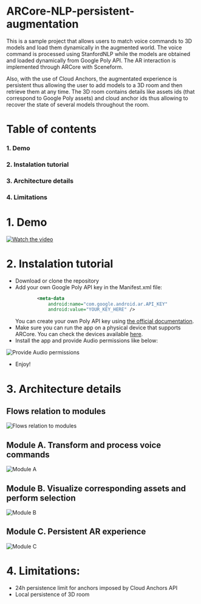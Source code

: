 # ARCore-NLP-persistent-augmentation

This is a sample project that allows users to match voice commands to 3D models and load them dynamically in the augmented world. The voice command is processed using StanfordNLP while the models are obtained and loaded dynamically from Google Poly API. The AR interaction is implemented through ARCore with Sceneform.

Also, with the use of Cloud Anchors, the augmentated experience is persistent thus allowing the user to add models to a 3D room and then retrieve them at any time. The 3D room contains details like assets ids (that correspond to Google Poly assets) and cloud anchor ids thus allowing to recover the state of several models throughout the room.
# Table of contents
### 1. Demo
### 2. Instalation tutorial
### 3. Architecture details
### 4. Limitations

# 1. Demo
[![Watch the video](https://i.imgur.com/bF0KSn6.jpg)](https://www.youtube.com/watch?v=ecx2hxhGqbg)

# 2. Instalation tutorial
- Download or clone the repository
- Add your own Google Poly API key in the Manifest.xml file:
  ```xml
          <meta-data
              android:name="com.google.android.ar.API_KEY"
              android:value="YOUR_KEY_HERE" />
  ```
  You can create your own Poly API key using [the official documentation](https://developers.google.com/poly/develop/api).
- Make sure you can run the app on a physical device that supports ARCore. You can check the devices available [here](https://developers.google.com/ar/discover/supported-devices).
- Install the app and provide Audio permissions like below:

![Provide Audio permissions](https://imgur.com/a/fEm92fU)

- Enjoy!

# 3. Architecture details

## Flows relation to modules
![Flows relation to modules](https://i.imgur.com/HDJ6i1u.jpg)

## Module A. Transform and process voice commands
![Module A](https://i.imgur.com/zO0qFXx.jpg)

## Module B. Visualize corresponding assets and perform selection
![Module B](https://i.imgur.com/EdDAeld.jpg)

## Module C. Persistent AR experience
![Module C](https://i.imgur.com/91mkiZs.jpg)

# 4. Limitations:
- 24h persistence limit for anchors imposed by Cloud Anchors API
- Local persistence of 3D room
